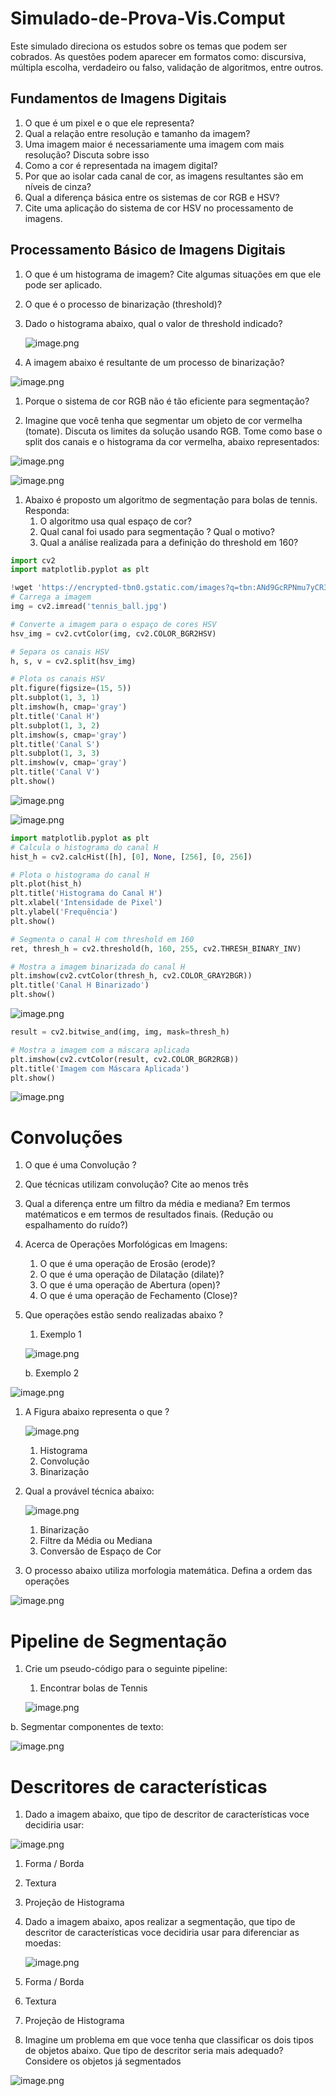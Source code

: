# Simulado-de-Prova-Vis.Comput

Este simulado direciona os estudos sobre os temas que podem ser cobrados. As questões podem aparecer em formatos como: discursiva, múltipla escolha, verdadeiro ou falso, validação de algoritmos, entre outros. 

## Fundamentos de Imagens Digitais

1. O que é um pixel e o que ele representa?
2. Qual a relação entre resolução e tamanho da imagem?
3. Uma imagem maior é necessariamente uma imagem com mais resolução? Discuta sobre isso
4. Como a cor é representada na imagem digital?
5. Por que ao isolar cada canal de cor, as imagens resultantes são em níveis de cinza?
6. Qual a diferença básica entre os sistemas de cor RGB e HSV?
7. Cite uma aplicação do sistema de cor HSV no processamento de imagens.

## Processamento Básico de Imagens Digitais

1. O que é um histograma de imagem? Cite algumas situações em que ele pode ser aplicado.
2. O que é o processo de binarização (threshold)?
3. Dado o histograma abaixo, qual o valor de threshold indicado? 
    
    ![image.png](images//image.png)
    
4. A imagem abaixo é resultante de um processo de binarização? 

![image.png](images//image%201.png)

1. Porque o sistema de cor RGB não é tão eficiente para segmentação? 

1. Imagine que você tenha que segmentar um objeto de cor vermelha (tomate). Discuta os limites da solução usando RGB. Tome como base o split dos canais e o histograma da cor vermelha, abaixo representados:

![image.png](images//image%202.png)

![image.png](images//image%203.png)

1. Abaixo é proposto um algoritmo de segmentação para bolas de tennis. Responda:
    1. O algoritmo usa qual espaço de cor?
    2. Qual canal foi usado para segmentação ? Qual o motivo?
    3. Qual a análise realizada para a definição do threshold em 160?

```python
import cv2
import matplotlib.pyplot as plt

!wget 'https://encrypted-tbn0.gstatic.com/images?q=tbn:ANd9GcRPNmu7yCR3QemtNCgfY0QOOnW_Vg0arczF38Dumv2Vayx9E7IMwQbMUqApXJW8nxz6pXc&usqp=CAU' -O 'tennis_ball.jpg'
# Carrega a imagem
img = cv2.imread('tennis_ball.jpg')

# Converte a imagem para o espaço de cores HSV
hsv_img = cv2.cvtColor(img, cv2.COLOR_BGR2HSV)

# Separa os canais HSV
h, s, v = cv2.split(hsv_img)

# Plota os canais HSV
plt.figure(figsize=(15, 5))
plt.subplot(1, 3, 1)
plt.imshow(h, cmap='gray')
plt.title('Canal H')
plt.subplot(1, 3, 2)
plt.imshow(s, cmap='gray')
plt.title('Canal S')
plt.subplot(1, 3, 3)
plt.imshow(v, cmap='gray')
plt.title('Canal V')
plt.show()
```

![image.png](images//image%204.png)

![image.png](images//image%205.png)

```python
import matplotlib.pyplot as plt
# Calcula o histograma do canal H
hist_h = cv2.calcHist([h], [0], None, [256], [0, 256])

# Plota o histograma do canal H
plt.plot(hist_h)
plt.title('Histograma do Canal H')
plt.xlabel('Intensidade de Pixel')
plt.ylabel('Frequência')
plt.show()

# Segmenta o canal H com threshold em 160
ret, thresh_h = cv2.threshold(h, 160, 255, cv2.THRESH_BINARY_INV)

# Mostra a imagem binarizada do canal H
plt.imshow(cv2.cvtColor(thresh_h, cv2.COLOR_GRAY2BGR))
plt.title('Canal H Binarizado')
plt.show()

```

![image.png](images//image%206.png)

```python
result = cv2.bitwise_and(img, img, mask=thresh_h)

# Mostra a imagem com a máscara aplicada
plt.imshow(cv2.cvtColor(result, cv2.COLOR_BGR2RGB))
plt.title('Imagem com Máscara Aplicada')
plt.show()

```

![image.png](images//image%207.png)

# Convoluções

1. O que é uma Convolução ? 
2. Que técnicas utilizam convolução? Cite ao menos três
3. Qual a diferença entre um filtro da média e mediana? Em termos matématicos e em termos de resultados finais. (Redução ou espalhamento do ruído?)
4. Acerca de Operações Morfológicas em Imagens:
    1. O que é uma operação de Erosão (erode)?
    2. O que é uma operação de Dilatação (dilate)?
    3. O que é uma operação de Abertura (open)?
    4. O que é uma operação de Fechamento (Close)?
    
5. Que operações estão sendo realizadas abaixo ? 
    1. Exemplo 1
    
    ![image.png](images//image%208.png)
    
    b. Exemplo 2
    

![image.png](images//image%209.png)

1. A Figura abaixo representa o que ? 
    
    ![image.png](images//image%2010.png)
    
    1. Histograma
    2. Convolução
    3. Binarização

1. Qual a provável técnica abaixo: 
    
    ![image.png](images//image%2011.png)
    
    1. Binarização
    2. Filtre da Média ou Mediana
    3. Conversão de Espaço de Cor

1. O processo abaixo utiliza morfologia matemática. Defina a ordem das operações

![image.png](images//image%2012.png)

# Pipeline de Segmentação

1. Crie um pseudo-código para o seguinte pipeline: 
    1. Encontrar bolas de Tennis
    
    ![image.png](images//image%2013.png)
    

b. Segmentar componentes de texto:

![image.png](images//image%2014.png)

# Descritores de características

1. Dado a imagem abaixo, que tipo de descritor de características voce decidiria usar:

![image.png](images//image%2015.png)

1. Forma / Borda
2. Textura
3. Projeção de Histograma

1. Dado a imagem abaixo, apos realizar a segmentação, que tipo de descritor de características voce decidiria usar para diferenciar as moedas:
    
    ![image.png](images//image%2016.png)
    

1. Forma / Borda
2. Textura
3. Projeção de Histograma

1. Imagine um problema em que voce tenha que classificar os dois tipos de objetos abaixo. Que tipo de descritor seria mais adequado? Considere os objetos já segmentados

![image.png](images//image%2017.png)
